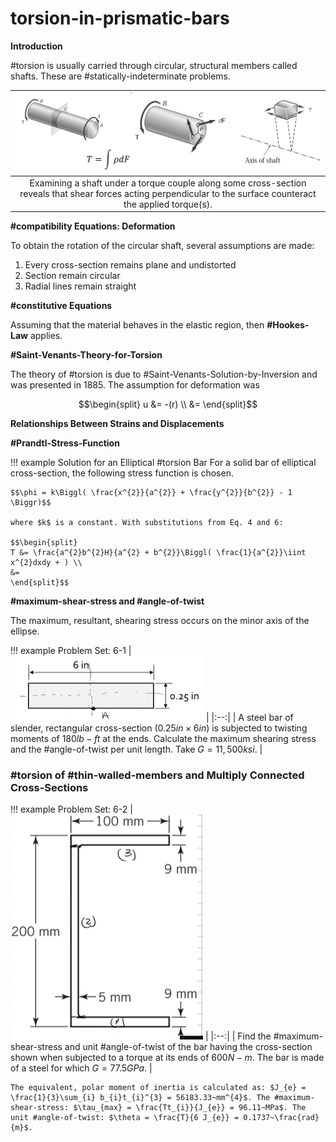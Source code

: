 # torsion-in-prismatic-bars

**Introduction**

#torsion is usually carried through circular, structural members called shafts. These are #statically-indeterminate problems.

| ![](../../../attachments/engr-727-001-advanced-mechanics-of-materials/equilibrium_conditions_220414_122644_EST.png) |
|:--:|
| Examining a shaft under a torque couple along some cross-section reveals that shear forces acting perpendicular to the surface counteract the applied torque(s). |

**#compatibility Equations: Deformation**

To obtain the rotation of the circular shaft, several assumptions are made:
1. Every cross-section remains plane and undistorted
2. Section remain circular
3. Radial lines remain straight

**#constitutive Equations**

Assuming that the material behaves in the elastic region, then **#Hookes-Law** applies.

**#Saint-Venants-Theory-for-Torsion**

The theory of #torsion is due to #Saint-Venants-Solution-by-Inversion and was presented in 1885. The assumption for deformation was

$$\begin{split}
u &= -(r) \\
 &=
\end{split}$$

**Relationships Between Strains and Displacements**

**#Prandtl-Stress-Function**

!!! example Solution for an Elliptical #torsion Bar
    For a solid bar of elliptical cross-section, the following stress function is chosen.

    $$\phi = k\Biggl( \frac{x^{2}}{a^{2}} + \frac{y^{2}}{b^{2}} - 1 \Biggr)$$

    where $k$ is a constant. With substitutions from Eq. 4 and 6:

    $$\begin{split}
    T &= \frac{a^{2}b^{2}H}{a^{2} + b^{2}}\Biggl( \frac{1}{a^{2}}\iint x^{2}dxdy + ) \\
    &=
    \end{split}$$

**#maximum-shear-stress and #angle-of-twist**

The maximum, resultant, shearing stress occurs on the minor axis of the ellipse.

!!! example Problem Set: 6-1
    | ![](../../../attachments/engr-727-001-advanced-mechanics-of-materials/6-1-problem_statement_220414_131208_EST.png) |
    |:--:|
    | A steel bar of slender, rectangular cross-section ($0.25 in \times 6 in$) is subjected to twisting moments of $180 lb-ft$ at the ends. Calculate the maximum shearing stress and the #angle-of-twist per unit length. Take $G = 11,500 ksi$. |

### #torsion of #thin-walled-members and Multiply Connected Cross-Sections
!!! example Problem Set: 6-2
    | ![](../../../attachments/engr-727-001-advanced-mechanics-of-materials/6-2-problem_statement_220419_125750_EST.png) |
    |:--:|
    | Find the #maximum-shear-stress and unit #angle-of-twist of the bar having the cross-section shown when subjected to a torque at its ends of $600 N-m$. The bar is made of a steel for which $G = 77.5 GPa$. |

    The equivalent, polar moment of inertia is calculated as: $J_{e} = \frac{1}{3}\sum_{i} b_{i}t_{i}^{3} = 56183.33~mm^{4}$. The #maximum-shear-stress: $\tau_{max} = \frac{Tt_{i}}{J_{e}} = 96.11~MPa$. The unit #angle-of-twist: $\theta = \frac{T}{6 J_{e}} = 0.1737~\frac{rad}{m}$.